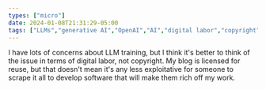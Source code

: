 ```yaml
---
types: ["micro"]
date: 2024-01-08T21:31:29-05:00
tags: ["LLMs","generative AI","OpenAI","AI","digital labor","copyright","intellectual property"]
---
```

I have lots of concerns about LLM training, but I think it's better to think of the issue in terms of digital labor, not copyright. My blog is licensed for reuse, but that doesn't mean it's any less exploitative for someone to scrape it all to develop software that will make them rich off my work.
